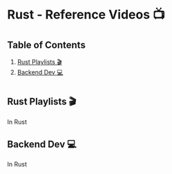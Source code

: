 # Rust - Reference Videos :tv:

## Table of Contents

1. [Rust Playlists :clapper:](#rust-playlists-clapper)
1. [Backend Dev :computer:](#backend-dev-computer)

#

## Rust Playlists :clapper:

In Rust

## Backend Dev :computer:

In Rust